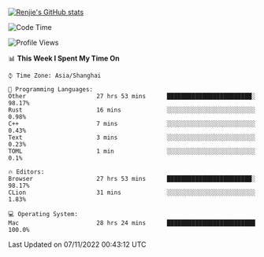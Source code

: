 [![Renjie's GitHub stats](https://github-readme-stats.vercel.app/api?username=liurenjie1024&show_icons=true&theme=chartreuse-dark)](https://github.com/anuraghazra/github-readme-stats)

<!--START_SECTION:waka-->
![Code Time](http://img.shields.io/badge/Code%20Time-296%20hrs%2043%20mins-blue)

![Profile Views](http://img.shields.io/badge/Profile%20Views-24-blue)

📊 **This Week I Spent My Time On** 

```text
⌚︎ Time Zone: Asia/Shanghai

💬 Programming Languages: 
Other                    27 hrs 53 mins      ████████████████████████░   98.17% 
Rust                     16 mins             ░░░░░░░░░░░░░░░░░░░░░░░░░   0.98% 
C++                      7 mins              ░░░░░░░░░░░░░░░░░░░░░░░░░   0.43% 
Text                     3 mins              ░░░░░░░░░░░░░░░░░░░░░░░░░   0.23% 
TOML                     1 min               ░░░░░░░░░░░░░░░░░░░░░░░░░   0.1%

🔥 Editors: 
Browser                  27 hrs 53 mins      ████████████████████████░   98.17% 
CLion                    31 mins             ░░░░░░░░░░░░░░░░░░░░░░░░░   1.83%

💻 Operating System: 
Mac                      28 hrs 24 mins      █████████████████████████   100.0%

```


 Last Updated on 07/11/2022 00:43:12 UTC
<!--END_SECTION:waka-->

